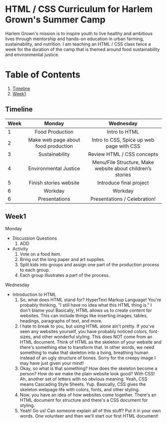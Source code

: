# HTML / CSS Curriculum for Harlem Grown's Summer Camp
Harlem Grown's mission is to inspire youth to live healthy and ambitious lives through mentorship and hands-on education in urban farming, sustainability, and nutrition.
I am teaching an HTML / CSS class twice a week for the duration of the camp that is themed around food sustainability and environmental justice.
# Table of Contents
1. [Timeline](#timeline)
2. [Week1](#week1)

## Timeline
| Week        | Monday           | Wednesday  |
| ------------- |:-------------:| :-----:|
| 1      | Food Production | Intro to HTML |
| 2      | Make web page about food production      |   Intro to CSS, Spice up web page with CSS |
| 3 | Sustainability      |    Review HTML / CSS concepts |
| 4 | Environmental Justice      |    Menu/File Structure, Make website about children’s stories |
| 5 | Finish stories website      |    Introduce final project |
| 6 | Workday      |    Workday |
| 6 | Presentations      |    Presentations / Celebration! |

## Week1
Monday
* Discussion Questions
  1. ADD
* Activity
  1. Vote on a food item.
  2. Bring out the long paper and art supplies.
  3. Split kids into groups and assign one part of the production process to each group.
  4. Each group illustrates a part of the process.

Wednesday
* Introduction to HTML
  1. So, what does HTML stand for? HyperText Markup Language! You're probably thinking, "I still have no idea what this HTML thing is." I don't blame you! Basically, HTML allows us to create content for websites. This can include things like inserting images, tables, headings, paragraphs of text, and more.
  2. I hate to break to you, but using HTML alone ain't pretty. If you've seen any websites yourself, you have probably noticed colors, font-sizes, and other wonderful styling. This does NOT come from an HTML document. Think of HTML as the skeleton of your website and there's something else to transform that. In other words, we need something to make that skeleton into a living, breathing human instead of an ugly structure of bones. Sorry for the creepy image I may have just given your mind!
  3. Okay, so what is that something? How does the skeleton become a person? How do we make the plain website look good? With CSS! Ah, another set of letters with no obvious meaning. Yeah, CSS means Cascading Style Sheets. Yup. Basically, CSS gives the skeleton webpage life with colors, fonts, and other styling.
  4. Now, you have an idea of how websites come together. There's an HTML document for structure and there's a CSS document for styling.
  5. Yeah! Go us! Can someone explain all of this stuff? Put it in your own words. One volunteer and then we'll start our first HTML document!
